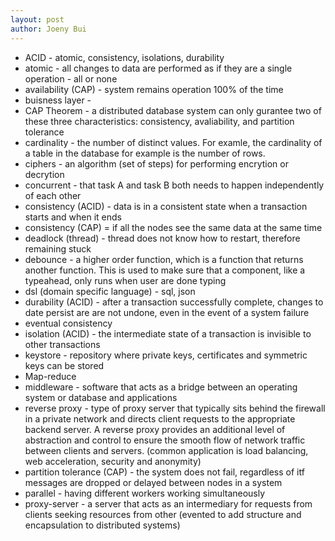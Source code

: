 ```yaml
---
layout: post
author: Joeny Bui
---
```


* ACID - atomic, consistency, isolations, durability 
* atomic - all changes to data are performed as if they are a single operation - all or none
* availability (CAP) - system remains operation 100% of the time
* buisness layer - 
* CAP Theorem - a distributed database system can only gurantee two of these three characteristics: consistency, avaliability, and partition tolerance
* cardinality - the number of distinct values. For examle, the cardinality of a table in the database for example is the number of rows.
* ciphers - an algorithm (set of steps) for performing encrytion or decrytion
* concurrent - that task A and task B both needs to happen independently of each other
* consistency (ACID) - data is in a consistent state when a transaction starts and when it ends
* consistency (CAP) = if all the nodes see the same data at the same time
* deadlock (thread) - thread does not know how to restart, therefore remaining stuck
* debounce - a higher order function, which is a function that returns another function.  This is used to make sure that a component, like a typeahead, only runs when user are done typing
* dsl (domain specific language) - sql, json
* durability (ACID) - after a transaction successfully complete, changes to date persist are are not undone, even in the event of a system failure
* eventual consistency
* isolation (ACID) - the intermediate state of a transaction is invisible to other transactions
* keystore - repository where private keys, certificates and symmetric keys can be stored
* Map-reduce
* middleware - software that acts as a bridge between an operating system or database and applications
* reverse proxy - type of proxy server that typically sits behind the firewall in a private network and directs client requests to the appropriate backend server. A reverse proxy provides an additional level of abstraction and control to ensure the smooth flow of network traffic between clients and servers.  (common application is load balancing, web acceleration, security and anonymity)
* partition tolerance (CAP) - the system does not fail, regardless of itf messages are dropped or delayed between nodes in a system
* parallel - having different workers working simultaneously 
* proxy-server - a server that acts as an intermediary for requests from clients seeking resources from other (evented to add structure and encapsulation to distributed systems)
